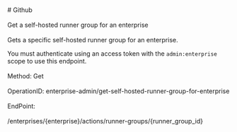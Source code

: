 <br>#     Github</br>
<br>Get a self-hosted runner group for an enterprise</br>
<br>Gets a specific self-hosted runner group for an enterprise.

You must authenticate using an access token with the `admin:enterprise` scope to use this endpoint.</br>
<br>Method: Get</br>
<br>OperationID: enterprise-admin/get-self-hosted-runner-group-for-enterprise</br>
<br>EndPoint:</br>
<br>/enterprises/{enterprise}/actions/runner-groups/{runner_group_id}</br>
